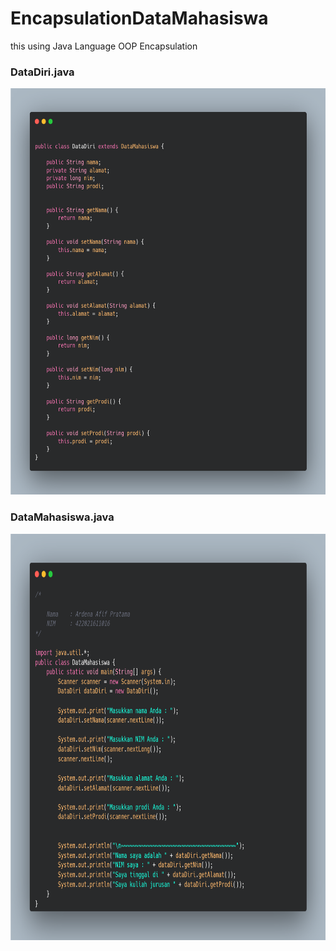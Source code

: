 # EncapsulationDataMahasiswa

this using Java Language OOP
Encapsulation

<h3 align="left">DataDiri.java</h3>
<img src="Assets/DataDiri.java.png" width="540" height="650">

<h3 align="left">DataMahasiswa.java</h3>
<img src="Assets/DataMahasiswa.java.png" width="550" height="650">
